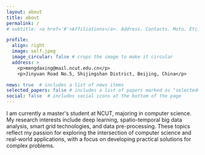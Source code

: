 ```yaml
---
layout: about
title: about
permalink: /
# subtitle: <a href='#'>Affiliations</a>. Address. Contacts. Moto. Etc.

profile:
  align: right
  image: self.jpeg
  image_circular: false # crops the image to make it circular
  address: >
    <p>mengdaxing@mail.ncut.edu.cn</p>
    <p>Jinyuan Road No.5, Shijingshan District, Beijing, China</p>

news: true  # includes a list of news items
selected_papers: false # includes a list of papers marked as "selected={true}"
social: false  # includes social icons at the bottom of the page
---
```


I am currently a master's student at NCUT, majoring in computer science. My research interests include deep learning, spatio-temporal big data analysis, smart grid technologies, and data pre-processing. These topics reflect my passion for exploring the intersection of computer science and real-world applications, with a focus on developing practical solutions for complex problems.
